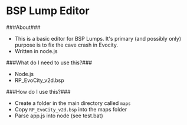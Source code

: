 BSP Lump Editor
==============

###About###
 - This is a basic editor for BSP Lumps. It's primary (and possibly only) purpose is to fix the cave crash in Evocity.
 - Written in node.js

###What do I need to use this?###
 - Node.js
 - RP_EvoCity_v2d.bsp

###How do I use this?###
 - Create a folder in the main directory called `maps`
 - Copy `RP_EvoCity_v2d.bsp` into the maps folder
 - Parse app.js into node (see test.bat)
